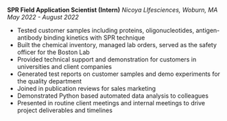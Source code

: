 **SPR Field Application Scientist (Intern)**
*Nicoya LIfesciences, Woburn, MA*
*May 2022 - August 2022*

- Tested customer samples including proteins, oligonucleotides, antigen-antibody binding kinetics with SPR technique
- Built the chemical inventory, managed lab orders, served as the safety officer for the Boston Lab
- Provided technical support and demonstration for customers in universities and client companies
- Generated test reports on customer samples and demo experiments for the quality department
- Joined in publication reviews for sales marketing
- Demonstrated Python based automated data analysis to colleagues
- Presented in routine client meetings and internal meetings to drive project deliverables and timelines
